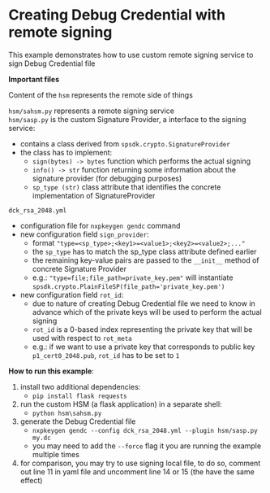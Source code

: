 Creating Debug Credential with remote signing
=============================================

This example demonstrates how to use custom remote signing service to sign Debug Credential file

**Important files**

Content of the `hsm` represents the remote side of things

`hsm/sahsm.py` represents a remote signing service \
`hsm/sasp.py` is the custom Signature Provider, a interface to the signing service:
- contains a class derived from `spsdk.crypto.SignatureProvider`
- the class has to implement:
  - `sign(bytes) -> bytes` function which performs the actual signing
  - `info() -> str` function returning some information about the signature provider (for debugging purposes)
  - `sp_type (str)` class attribute that identifies the concrete implementation of SignatureProvider

`dck_rsa_2048.yml`
- configuration file for `nxpkeygen gendc` command
- new configuration field `sign_provider`:
  - format `"type=<sp_type>;<key1>=<value1>;<key2>=<value2>;..."`
  - the `sp_type` has to match the sp_type class attribute defined earlier
  - the remaining key-value pairs are passed to the `__init__` method of concrete Signature Provider
  - e.g.: `"type=file;file_path=private_key.pem"` will instantiate `spsdk.crypto.PlainFileSP(file_path='private_key.pem')`
- new configuration field `rot_id`:
  - due to nature of creating Debug Credential file we need to know in advance which of the private keys will be used to perform the actual signing
  - `rot_id` is a 0-based index representing the private key that will be used with respect to `rot_meta`
  - e.g.: if we want to use a private key that corresponds to public key `p1_cert0_2048.pub`, `rot_id` has to be set to `1`

**How to run this example**:
1) install two additional dependencies:
   - `pip install flask requests`
2) run the custom HSM (a flask application) in a separate shell:
   - `python hsm\sahsm.py`
3) generate the Debug Credential file
   - `nxpkeygen gendc --config dck_rsa_2048.yml --plugin hsm/sasp.py my.dc`
   - you may need to add the `--force` flag it you are running the example multiple times
4) for comparison, you may try to use signing local file, to do so, comment out line 11 in yaml file and uncomment line 14 or 15 (the have the same effect)